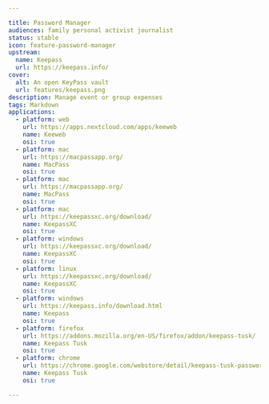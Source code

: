 ```yaml
---

title: Password Manager
audiences: family personal activist journalist
status: stable
icon: feature-password-manager
upstream:
  name: Keepass
  url: https://keepass.info/
cover:
  alt: An open KeyPass vault
  url: features/keepass.png
description: Manage event or group expenses
tags: Markdown
applications:
  - platform: web
    url: https://apps.nextcloud.com/apps/keeweb
    name: Keeweb
    osi: true
  - platform: mac
    url: https://macpassapp.org/
    name: MacPass
    osi: true
  - platform: mac
    url: https://macpassapp.org/
    name: MacPass
    osi: true
  - platform: mac
    url: https://keepassxc.org/download/
    name: KeepassXC
    osi: true
  - platform: windows
    url: https://keepassxc.org/download/
    name: KeepassXC
    osi: true
  - platform: linux
    url: https://keepassxc.org/download/
    name: KeepassXC
    osi: true
  - platform: windows
    url: https://keepass.info/download.html
    name: Keepass
    osi: true
  - platform: firefox
    url: https://addons.mozilla.org/en-US/firefox/addon/keepass-tusk/
    name: Keepass Tusk
    osi: true
  - platform: chrome
    url: https://chrome.google.com/webstore/detail/keepass-tusk-password-acc/fmhmiaejopepamlcjkncpgpdjichnecm
    name: Keepass Tusk
    osi: true

---
```


